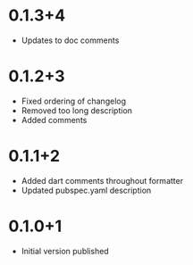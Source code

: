# 0.1.3+4

* Updates to doc comments

# 0.1.2+3

* Fixed ordering of changelog
* Removed too long description
* Added comments

# 0.1.1+2

* Added dart comments throughout formatter
* Updated pubspec.yaml description

# 0.1.0+1

* Initial version published

